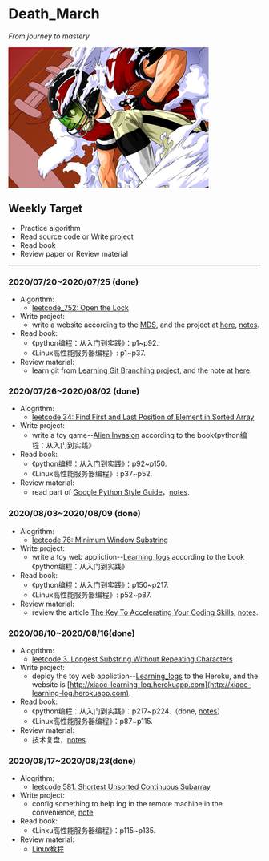 # Death_March
*From journey to mastery*

<img src="./pic/eyeshield_21.jpg" alt="eyeshield_21" align=center>

## Weekly Target
* Practice algorithm
* Read source code or Write project
* Read book
* Review paper or Review material
****

### 2020/07/20~2020/07/25 (done)
* Algorithm:
	* [leetcode_752: Open the Lock](./algorithm/leetcode/leetcode_752.md)
* Write project:
	* write a website according to the [MDS](https://developer.mozilla.org/zh-CN/docs/Learn/Getting_started_with_the_web), and the project at [here](https://github.com/Xiaoccer/Xiaoccer.github.io), [notes](./cs-note/web/web_site/note.md).
* Read book:
	*  《python编程：从入门到实践》：p1~p92.
	*  《Linux高性能服务器编程》: p1~p37.
* Review material:
	* learn git from [ Learning Git Branching project](https://learngitbranching.js.org/?locale=zh_CN), and the note at [here](./tools/git_notes/git.md).

### 2020/07/26~2020/08/02 (done)
* Alogrithm:
	* [leetcode 34: Find First and Last Position of Element in Sorted Array](./algorithm/leetcode/leetcode_34.md)
* Write project:
	* write a toy game--[Alien Invasion](https://github.com/Xiaoccer/Python-Crash-Course-Projects/tree/master/Alien_Game) according to the book《python编程：从入门到实践》
* Read book:
	*  《python编程：从入门到实践》：p92~p150.
	*  《Linux高性能服务器编程》: p37~p52.
* Review material:
	* read part of [Google Python Style Guide](https://github.com/google/styleguide/blob/gh-pages/pyguide.md)，[notes](./cs-note/python/google_style_guide.md).

### 2020/08/03~2020/08/09 (done)
* Alogrithm:
	* [leetcode 76: Minimum Window Substring](./algorithm/leetcode/leetcode_76.md)
* Write project:
	* write a toy web appliction--[Learning_logs](https://github.com/Xiaoccer/Python-Crash-Course-Projects/tree/master/learning_log) according to the book《python编程：从入门到实践》
* Read book:
	*  《python编程：从入门到实践》：p150~p217.
	*  《Linux高性能服务器编程》: p52~p87.
* Review material:
	* review the article  [The Key To Accelerating Your Coding Skills](http://blog.thefirehoseproject.com/posts/learn-to-code-and-be-self-reliant/), [notes](./cs-note/notes.md).


### 2020/08/10~2020/08/16(done)
* Alogrithm:
	* [leetcode 3. Longest Substring Without Repeating Characters](./algorithm/leetcode/leetcode_3.md)
* Write project:
	* deploy the toy web appliction--[Learning_logs](https://github.com/Xiaoccer/Python-Crash-Course-Projects/tree/master/learning_log) to the Heroku, and the website is [http://xiaoc-learning-log.herokuapp.com](http://xiaoc-learning-log.herokuapp.com).
* Read book:
	* 《python编程：从入门到实践》：p217~p224.（done, [notes](./cs-note/python/python_notes.md)）
	* 《Linux高性能服务器编程》：p87~p115.
* Review material:
	* 技术复盘，[notes](./cs-note/notes.md).

### 2020/08/17~2020/08/23(done)
* Alogrithm:
	* [leetcode 581. Shortest Unsorted Continuous Subarray](./algorithm/leetcode/leetcode_581.md)
* Write project:
	* config something to help log in the remote machine in the convenience, [note](./cs-note/config_notes.md)
* Read book:
	* 《Linxu高性能服务器编程》：p115~p135.
* Review material:
	* [Linux教程](https://www.w3cschool.cn/linux/)